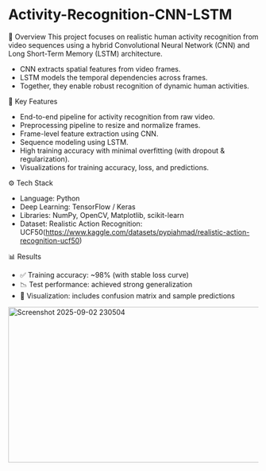 # Activity-Recognition-CNN-LSTM

🚀 Overview
This project focuses on realistic human activity recognition from video sequences using a hybrid Convolutional Neural Network (CNN) and Long Short-Term Memory (LSTM) architecture.

- CNN extracts spatial features from video frames.
- LSTM models the temporal dependencies across frames.
- Together, they enable robust recognition of dynamic human activities.

🧠 Key Features
- End-to-end pipeline for activity recognition from raw video.
- Preprocessing pipeline to resize and normalize frames.
- Frame-level feature extraction using CNN.
- Sequence modeling using LSTM.
- High training accuracy with minimal overfitting (with dropout & regularization).
- Visualizations for training accuracy, loss, and predictions.

⚙️ Tech Stack

- Language: Python 
- Deep Learning: TensorFlow / Keras
- Libraries: NumPy, OpenCV, Matplotlib, scikit-learn
- Dataset: Realistic Action Recognition: UCF50(https://www.kaggle.com/datasets/pypiahmad/realistic-action-recognition-ucf50)

📊 Results

- ✅ Training accuracy: ~98% (with stable loss curve)
- 📉 Test performance: achieved strong generalization
- 🔎 Visualization: includes confusion matrix and sample predictions

<img width="1048" height="313" alt="Screenshot 2025-09-02 230504" src="https://github.com/user-attachments/assets/b5991287-4c6e-485a-a47b-60255550e30c" />

